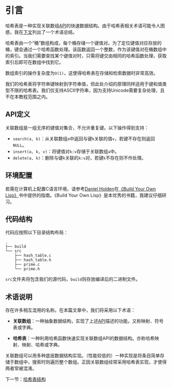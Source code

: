# 引言

哈希表是一种实现关联数组[API](#api)的快速数据结构。由于哈希表相关术语可能令人困惑，我在[下文](#terminology)列出了一个术语总结。

哈希表由一个“桶”数组构成，每个桶存储一个键值对。为了定位键值对应存放的桶，键会通过一个哈希函数处理。该函数返回一个整数，作为该键值对在桶数组中的索引。当我们需要查找某个键值对时，只需将键交由相同的哈希函数处理，获取索引后即可在数组中找到它。

数组索引的操作复杂度为`O(1)`，这使得哈希表在存储和检索数据时非常高效。

我们的哈希表将字符串键映射到字符串值，但此处介绍的原理同样适用于键和值类型不限的哈希表。我们仅支持ASCII字符串，因为支持Unicode需要复杂处理，且不在本教程范围之内。

## API定义

关联数组是一组无序的键值对集合，不允许重复键。以下操作得到支持：

- `search(a, k)`：从关联数组`a`中返回与键`k`关联的值`v`，若键不存在则返回`NULL`。
- `insert(a, k, v)`：将键值对`k:v`存储于关联数组`a`中。
- `delete(a, k)`：删除与键`k`关联的`k:v`对，若键`k`不存在则不作处理。

## 环境配置

若需在计算机上配置C语言环境，请参考[Daniel Holden](/orangeduck)在[《Build Your Own Lisp》](http://www.buildyourownlisp.com/chapter2_installation)书中提供的指南。《Build Your Own Lisp》是本优秀的书籍，我建议仔细研习。

## 代码结构

代码应按照以下目录结构布局：

```
.
├── build
└── src
    ├── hash_table.c
    ├── hash_table.h
    ├── prime.c
    └── prime.h
```

`src`文件夹将包含我们的源代码，`build`则存放编译后的二进制文件。

## 术语说明

存在许多相互混用的名称。在本篇文章中，我们将采用以下术语：

- **关联数组**：一种抽象数据结构，实现了上述[API](#api)描述的功能。又称映射、符号表或字典。

- **哈希表**：一种利用哈希函数快速实现关联数组API的数据结构。亦称哈希映射、映射、哈希或字典。

关联数组可以用多种底层数据结构实现。（性能较低的）一种实现是将条目简单存储于数组中，搜索时则遍历整个数组。正因关联数组经常采用哈希表实现，才使得两者常被混淆。

下一节：[哈希表结构](/02-hash-table/README_ZH.md)  